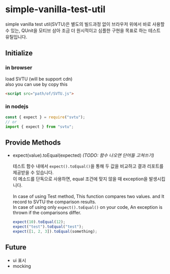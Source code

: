 # simple-vanilla-test-util

simple vanilla test util(SVTU)은 별도의 빌드과정 없이 브라우저 위에서 바로 사용할 수 있는, QUnit을 모티브 삼아 조금 더 원시적이고 심플한 구현을 목표로 하는 테스트 유틸입니다.

## Initialize

### in browser

load SVTU (will be support cdn)<br>
also you can use by copy this

```html
<script src="path/of/SVTU.js">
```

### in nodejs

```javascript
const { expect } = require("svtu");
// or
import { expect } from "svtu";
```

## Provide Methods

- expect(value).toEqual(expected) <i>(TODO: 함수 나오면 단어들 고쳐쓰기)</i>

  테스트 함수 내에서 `expect().toEqual()`을 통해 두 값을 비교하고 결과 리포트를 제공받을 수 있습니다.<br>
  이 메소드를 단독으로 사용하면, equal 조건에 맞지 않을 때 exception을 발생시킵니다.<br><br>
  In case of using Test method, This function compares two values. and It record to SVTU the comparison results.<br>
  In case of using only `expect().toEqual()` on your code, An exception is thrown if the comparisons differ.<br>

  ```javascript
  expect(10).toEqual(12);
  expect("test").toEqual("test");
  expect([1, 2, 3]).toEqual(something);
  ```

## Future

- ui 표시
- mocking
